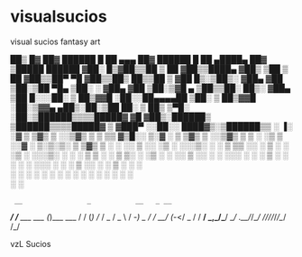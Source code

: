 # visualsucios
visual sucios fantasy art



 ██▒   █▓ ██▓  ██████  █    ██  ▄▄▄       ██▓         ██████  █    ██  ▄████▄   ██▓ ▒█████    ██████ 
▓██░   █▒▓██▒▒██    ▒  ██  ▓██▒▒████▄    ▓██▒       ▒██    ▒  ██  ▓██▒▒██▀ ▀█  ▓██▒▒██▒  ██▒▒██    ▒ 
 ▓██  █▒░▒██▒░ ▓██▄   ▓██  ▒██░▒██  ▀█▄  ▒██░       ░ ▓██▄   ▓██  ▒██░▒▓█    ▄ ▒██▒▒██░  ██▒░ ▓██▄   
  ▒██ █░░░██░  ▒   ██▒▓▓█  ░██░░██▄▄▄▄██ ▒██░         ▒   ██▒▓▓█  ░██░▒▓▓▄ ▄██▒░██░▒██   ██░  ▒   ██▒
   ▒▀█░  ░██░▒██████▒▒▒▒█████▓  ▓█   ▓██▒░██████▒   ▒██████▒▒▒▒█████▓ ▒ ▓███▀ ░░██░░ ████▓▒░▒██████▒▒
   ░ ▐░  ░▓  ▒ ▒▓▒ ▒ ░░▒▓▒ ▒ ▒  ▒▒   ▓▒█░░ ▒░▓  ░   ▒ ▒▓▒ ▒ ░░▒▓▒ ▒ ▒ ░ ░▒ ▒  ░░▓  ░ ▒░▒░▒░ ▒ ▒▓▒ ▒ ░
   ░ ░░   ▒ ░░ ░▒  ░ ░░░▒░ ░ ░   ▒   ▒▒ ░░ ░ ▒  ░   ░ ░▒  ░ ░░░▒░ ░ ░   ░  ▒    ▒ ░  ░ ▒ ▒░ ░ ░▒  ░ ░
     ░░   ▒ ░░  ░  ░   ░░░ ░ ░   ░   ▒     ░ ░      ░  ░  ░   ░░░ ░ ░ ░         ▒ ░░ ░ ░ ▒  ░  ░  ░  
      ░   ░        ░     ░           ░  ░    ░  ░         ░     ░     ░ ░       ░      ░ ░        ░  
     ░                                                                ░                              



     __                _           __   _ __ 
 ___/ /__    ___ ___  (_)___  ___ / /  (_) /_
/ _  / _ \  / -_) _ \/ / __/ (_-</ _ \/ / __/
\_,_/\___/  \__/ .__/_/\__/ /___/_//_/_/\__/ 
              /_/                            


vzL Sucios
